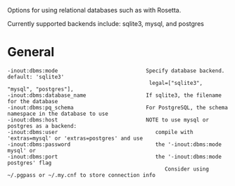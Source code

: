 Options for using relational databases such as with Rosetta.

Currently supported backends include: sqlite3, mysql, and postgres

General
=================

```
-inout:dbms:mode                            Specify database backend. default: 'sqlite3'
                                             legal=["sqlite3", "mysql", "postgres"],
-inout:dbms:database_name                   If sqlite3, the filename for the database
-inout:dbms:pq_schema                       For PostgreSQL, the schema namespace in the database to use
-inout:dbms:host                            NOTE to use mysql or postgres as a backend:
-inout:dbms:user                               compile with 'extras=mysql' or 'extras=postgres' and use
-inout:dbms:password                           the '-inout:dbms:mode mysql' or
-inout:dbms:port                               the '-inout:dbms:mode postgres' flag
                                                  Consider using ~/.pgpass or ~/.my.cnf to store connection info
```

